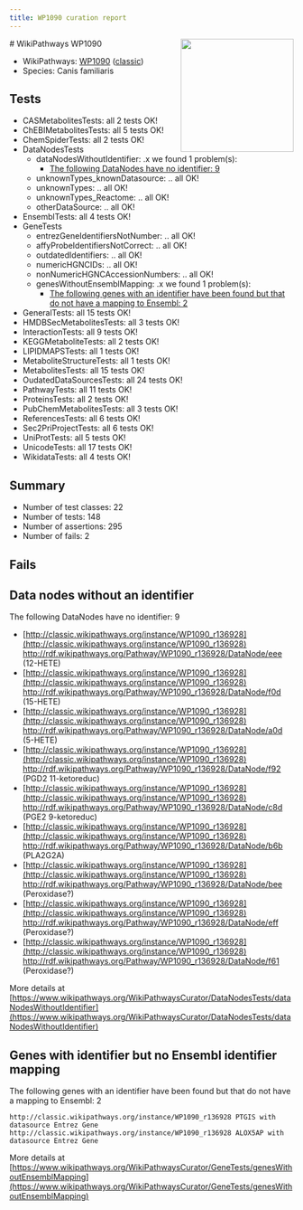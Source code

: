 ```yaml
---
title: WP1090 curation report
---
```


<img style="float: right; width: 200px" src="https://upload.wikimedia.org/wikipedia/commons/thumb/8/83/Wplogo_with_text_500.png/640px-Wplogo_with_text_500.png" />
# WikiPathways WP1090

* WikiPathways: [WP1090](https://wikipathways.org/pathways/WP1090) ([classic](https://classic.wikipathways.org/instance/WP1090))
* Species: Canis familiaris
## Tests
* CASMetabolitesTests: all 2 tests OK!
* ChEBIMetabolitesTests: all 5 tests OK!
* ChemSpiderTests: all 2 tests OK!
* DataNodesTests
    * dataNodesWithoutIdentifier: .x we found 1 problem(s):
        * [The following DataNodes have no identifier: 9](#d2d32fa8)
    * unknownTypes_knownDatasource: .. all OK!
    * unknownTypes: .. all OK!
    * unknownTypes_Reactome: .. all OK!
    * otherDataSource: .. all OK!
* EnsemblTests: all 4 tests OK!
* GeneTests
    * entrezGeneIdentifiersNotNumber: .. all OK!
    * affyProbeIdentifiersNotCorrect: .. all OK!
    * outdatedIdentifiers: .. all OK!
    * numericHGNCIDs: .. all OK!
    * nonNumericHGNCAccessionNumbers: .. all OK!
    * genesWithoutEnsemblMapping: .x we found 1 problem(s):
        * [The following genes with an identifier have been found but that do not have a mapping to Ensembl: 2](#40286d84)
* GeneralTests: all 15 tests OK!
* HMDBSecMetabolitesTests: all 3 tests OK!
* InteractionTests: all 9 tests OK!
* KEGGMetaboliteTests: all 2 tests OK!
* LIPIDMAPSTests: all 1 tests OK!
* MetaboliteStructureTests: all 1 tests OK!
* MetabolitesTests: all 15 tests OK!
* OudatedDataSourcesTests: all 24 tests OK!
* PathwayTests: all 11 tests OK!
* ProteinsTests: all 2 tests OK!
* PubChemMetabolitesTests: all 3 tests OK!
* ReferencesTests: all 6 tests OK!
* Sec2PriProjectTests: all 6 tests OK!
* UniProtTests: all 5 tests OK!
* UnicodeTests: all 17 tests OK!
* WikidataTests: all 4 tests OK!


## Summary

* Number of test classes: 22
* Number of tests: 148
* Number of assertions: 295
* Number of fails: 2

## Fails

<a name="d2d32fa8" />

## Data nodes without an identifier

The following DataNodes have no identifier: 9

* [http://classic.wikipathways.org/instance/WP1090_r136928](http://classic.wikipathways.org/instance/WP1090_r136928) http://rdf.wikipathways.org/Pathway/WP1090_r136928/DataNode/eee (12-HETE)
* [http://classic.wikipathways.org/instance/WP1090_r136928](http://classic.wikipathways.org/instance/WP1090_r136928) http://rdf.wikipathways.org/Pathway/WP1090_r136928/DataNode/f0d (15-HETE)
* [http://classic.wikipathways.org/instance/WP1090_r136928](http://classic.wikipathways.org/instance/WP1090_r136928) http://rdf.wikipathways.org/Pathway/WP1090_r136928/DataNode/a0d (5-HETE)
* [http://classic.wikipathways.org/instance/WP1090_r136928](http://classic.wikipathways.org/instance/WP1090_r136928) http://rdf.wikipathways.org/Pathway/WP1090_r136928/DataNode/f92 (PGD2 11-ketoreduc)
* [http://classic.wikipathways.org/instance/WP1090_r136928](http://classic.wikipathways.org/instance/WP1090_r136928) http://rdf.wikipathways.org/Pathway/WP1090_r136928/DataNode/c8d (PGE2 9-ketoreduc)
* [http://classic.wikipathways.org/instance/WP1090_r136928](http://classic.wikipathways.org/instance/WP1090_r136928) http://rdf.wikipathways.org/Pathway/WP1090_r136928/DataNode/b6b (PLA2G2A)
* [http://classic.wikipathways.org/instance/WP1090_r136928](http://classic.wikipathways.org/instance/WP1090_r136928) http://rdf.wikipathways.org/Pathway/WP1090_r136928/DataNode/bee (Peroxidase?)
* [http://classic.wikipathways.org/instance/WP1090_r136928](http://classic.wikipathways.org/instance/WP1090_r136928) http://rdf.wikipathways.org/Pathway/WP1090_r136928/DataNode/eff (Peroxidase?)
* [http://classic.wikipathways.org/instance/WP1090_r136928](http://classic.wikipathways.org/instance/WP1090_r136928) http://rdf.wikipathways.org/Pathway/WP1090_r136928/DataNode/f61 (Peroxidase?)


More details at [https://www.wikipathways.org/WikiPathwaysCurator/DataNodesTests/dataNodesWithoutIdentifier](https://www.wikipathways.org/WikiPathwaysCurator/DataNodesTests/dataNodesWithoutIdentifier)

<a name="40286d84" />

## Genes with identifier but no Ensembl identifier mapping

The following genes with an identifier have been found but that do not have a mapping to Ensembl: 2
```
http://classic.wikipathways.org/instance/WP1090_r136928 PTGIS with datasource Entrez Gene
http://classic.wikipathways.org/instance/WP1090_r136928 ALOX5AP with datasource Entrez Gene
```

More details at [https://www.wikipathways.org/WikiPathwaysCurator/GeneTests/genesWithoutEnsemblMapping](https://www.wikipathways.org/WikiPathwaysCurator/GeneTests/genesWithoutEnsemblMapping)

